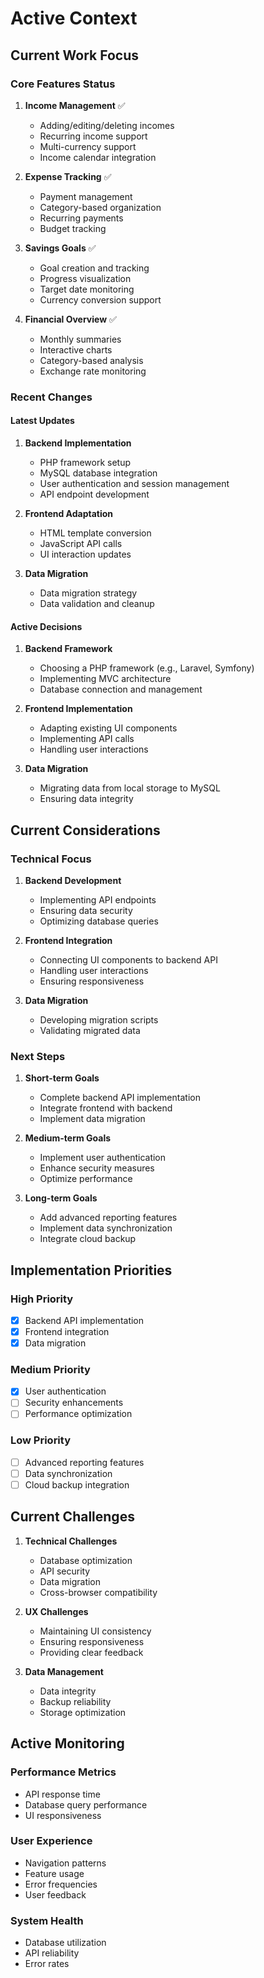 # Active Context

## Current Work Focus

### Core Features Status
1. **Income Management** ✅
   - Adding/editing/deleting incomes
   - Recurring income support
   - Multi-currency support
   - Income calendar integration

2. **Expense Tracking** ✅
   - Payment management
   - Category-based organization
   - Recurring payments
   - Budget tracking

3. **Savings Goals** ✅
   - Goal creation and tracking
   - Progress visualization
   - Target date monitoring
   - Currency conversion support

4. **Financial Overview** ✅
   - Monthly summaries
   - Interactive charts
   - Category-based analysis
   - Exchange rate monitoring

### Recent Changes

#### Latest Updates
1. **Backend Implementation**
   - PHP framework setup
   - MySQL database integration
   - User authentication and session management
   - API endpoint development

2. **Frontend Adaptation**
   - HTML template conversion
   - JavaScript API calls
   - UI interaction updates

3. **Data Migration**
   - Data migration strategy
   - Data validation and cleanup

#### Active Decisions

1. **Backend Framework**
   - Choosing a PHP framework (e.g., Laravel, Symfony)
   - Implementing MVC architecture
   - Database connection and management

2. **Frontend Implementation**
   - Adapting existing UI components
   - Implementing API calls
   - Handling user interactions

3. **Data Migration**
    - Migrating data from local storage to MySQL
    - Ensuring data integrity

## Current Considerations

### Technical Focus
1. **Backend Development**
   - Implementing API endpoints
   - Ensuring data security
   - Optimizing database queries

2. **Frontend Integration**
   - Connecting UI components to backend API
   - Handling user interactions
   - Ensuring responsiveness

3. **Data Migration**
    - Developing migration scripts
    - Validating migrated data

### Next Steps

1. **Short-term Goals**
   - Complete backend API implementation
   - Integrate frontend with backend
   - Implement data migration

2. **Medium-term Goals**
   - Implement user authentication
   - Enhance security measures
   - Optimize performance

3. **Long-term Goals**
   - Add advanced reporting features
   - Implement data synchronization
   - Integrate cloud backup

## Implementation Priorities

### High Priority
- [x] Backend API implementation
- [x] Frontend integration
- [x] Data migration

### Medium Priority
- [x] User authentication
- [ ] Security enhancements
- [ ] Performance optimization

### Low Priority
- [ ] Advanced reporting features
- [ ] Data synchronization
- [ ] Cloud backup integration

## Current Challenges

1. **Technical Challenges**
   - Database optimization
   - API security
   - Data migration
   - Cross-browser compatibility

2. **UX Challenges**
   - Maintaining UI consistency
   - Ensuring responsiveness
   - Providing clear feedback

3. **Data Management**
   - Data integrity
   - Backup reliability
   - Storage optimization

## Active Monitoring

### Performance Metrics
- API response time
- Database query performance
- UI responsiveness

### User Experience
- Navigation patterns
- Feature usage
- Error frequencies
- User feedback

### System Health
- Database utilization
- API reliability
- Error rates

